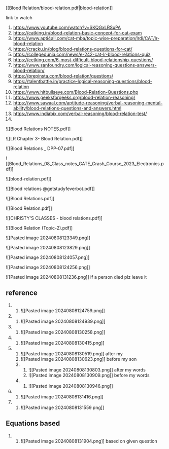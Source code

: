 [[Blood Relation/blood-relation.pdf|blood-relation]]

link to watch 
1. https://www.youtube.com/watch?v=SKQGxLRSuPA
2. https://catking.in/blood-relation-basic-concept-for-cat-exam
3. https://www.apti4all.com/cat-mba/topic-wise-preparation/lrdi/CAT/lr-blood-relation
4. https://cracku.in/blog/blood-relations-questions-for-cat/
5. https://collegedunia.com/news/e-242-cat-lr-blood-relations-quiz
6. https://cetking.com/6-most-difficult-blood-relationship-questions/
7. https://www.sanfoundry.com/logical-reasoning-questions-answers-blood-relation/
8. https://prepinsta.com/blood-relation/questions/
9. https://talentbattle.in/practice-logical-reasoning-questions/blood-relation
10. https://www.hitbullseye.com/Blood-Relation-Questions.php
11. https://www.geeksforgeeks.org/blood-relation-reasoning/
12. https://www.sawaal.com/aptitude-reasoning/verbal-reasoning-mental-ability/blood-relations-questions-and-answers.html
13. https://www.indiabix.com/verbal-reasoning/blood-relation-test/
14. 
![[Blood Relations NOTES.pdf]]

![[LR Chapter 3- Blood Relation.pdf]]

![[Blood Relations _ DPP-07.pdf]]

![[Blood_Relations_08_Class_notes_GATE_Crash_Course_2023_Electronics.pdf]]

![[blood-relation.pdf]]

![[Blood relations @getstudyfeverbot.pdf]]

![[Blood Relations.pdf]]

![[Blood Relation.pdf]]

![[CHRISTY'S CLASSES - blood relations.pdf]]

![[Blood Relation (Topic-2).pdf]]


![[Pasted image 20240808123349.png]]


![[Pasted image 20240808123829.png]]



![[Pasted image 20240808124057.png]]


![[Pasted image 20240808124256.png]]

![[Pasted image 20240808131236.png]]
                   if a person died plz leave it 

## reference 
1. 
	1. ![[Pasted image 20240808124759.png]]
2. 
	1. ![[Pasted image 20240808124939.png]]
3. 
	1. ![[Pasted image 20240808130258.png]]
4. 
	1. ![[Pasted image 20240808130415.png]]
5. 
	1. ![[Pasted image 20240808130519.png]]                                       after my 
	2.  ![[Pasted image 20240808130623.png]]                before my son 
	3. 
		1. ![[Pasted image 20240808130803.png]]      after  my words
		2. ![[Pasted image 20240808130909.png]]              before my words
	4. 
		1. ![[Pasted image 20240808130946.png]]
6. 
	1. ![[Pasted image 20240808131416.png]]
7. 
	1. ![[Pasted image 20240808131559.png]]



## Equations based
1. 
	1. ![[Pasted image 20240808131904.png]]                        based on given question 

